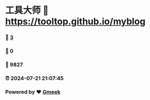 # 工具大师 :link: https://tooltop.github.io/myblog 
### :page_facing_up: [3](https://tooltop.github.io/myblog/tag.html) 
### :speech_balloon: 0 
### :hibiscus: 9827 
### :alarm_clock: 2024-07-21 21:07:45 
### Powered by :heart: [Gmeek](https://github.com/Meekdai/Gmeek)
